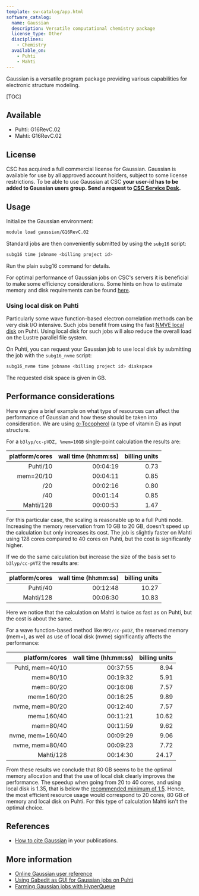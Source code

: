 ```yaml
---
template: sw-catalog/app.html
software_catalog:
  name: Gaussian
  description: Versatile computational chemistry package
  license_type: Other
  disciplines:
    - Chemistry
  available_on:
    - Puhti
    - Mahti
---
```


Gaussian is a versatile program package providing various capabilities for electronic
structure modeling.

[TOC]

## Available

- Puhti: G16RevC.02
- Mahti: G16RevC.02

## License

CSC has acquired a full commercial license for Gaussian. Gaussian is available for use by
all approved account holders, subject to some license restrictions. To be able to use
Gaussian at CSC **your user-id has to be added to Gaussian users group. Send a request to
[CSC Service Desk](../support/contact.md).**

## Usage

Initialize the Gaussian environment:

```bash
module load gaussian/G16RevC.02
```

Standard jobs are then conveniently submitted by using the `subg16` script:

```bash
subg16 time jobname <billing project id>
```

Run the plain subg16 command for details.

For optimal performance of Gaussian jobs on CSC's servers it is beneficial to make some
efficiency considerations. Some hints on how to estimate memory and disk requirements can
be found [here](http://gaussian.com/running/?tabid=3).

### Using local disk on Puhti

Particularly some wave function-based electron correlation methods can
be very disk I/O intensive. Such jobs benefit from using the fast
[NMVE local disk](../../computing/running/creating-job-scripts-puhti/#local-storage)
on Puhti. Using local disk for such jobs will also reduce the overall load on the
Lustre parallel file system.

On Puhti, you can request your Gaussian job to use local disk by submitting the
job with the `subg16_nvme` script:

```bash
subg16_nvme time jobname <billing project id> diskspace
```

The requested disk space is given in GB.

## Performance considerations

Here we give a brief example on what type of resources can affect the performance
of Gaussian and how these should be taken into consideration. We are using
[α-Tocopherol](https://en.wikipedia.org/wiki/%CE%91-Tocopherol) (a type of vitamin
E) as input structure.

For a `b3lyp/cc-pVDZ, %mem=10GB` single-point calculation the results are:

| platform/cores      | wall time (hh:mm:ss) |  billing units       |
| ------------------: | -------------------: |  ------------------: |
| Puhti/10            | 00:04:19             |  0.73                |
| mem=20/10           | 00:04:11             |  0.85                |
|      /20            | 00:02:16             |  0.80                |
|      /40            | 00:01:14             |  0.85                |
| Mahti/128           | 00:00:53             |  1.47                |

For this particular case, the scaling is reasonable up to a full Puhti node. Increasing
the memory reservation from 10 GB to 20 GB, doesn't speed up the calculation but only
increases its cost. The job is slightly faster on Mahti using 128 cores compared to
40 cores on Puhti, but the cost is significantly higher.

If we do the same calculation but increase the size of the basis set to `b3lyp/cc-pVTZ`
the results are:

| platform/cores      | wall time (hh:mm:ss) |  billing units       |
| ------------------: | -------------------: |  ------------------: |
| Puhti/40            | 00:12:48             |  10.27               |
| Mahti/128           | 00:06:30             |  10.83               |

Here we notice that the calculation on Mahti is twice as fast as on Puhti, but the cost
is about the same.

For a wave function-based method like `MP2/cc-pVDZ`, the reserved memory (mem=), as
well as use of local disk (nvme) significantly affects the performance:

| platform/cores      | wall time (hh:mm:ss) |  billing units       |
| ------------------: | -------------------: |  ------------------: |
| Puhti, mem=40/10    | 00:37:55             |  8.94                |
|        mem=80/10    | 00:19:32             |  5.91                |
|        mem=80/20    | 00:16:08             |  7.57                |
|        mem=160/20   | 00:16:25             |  9.89                |
|  nvme, mem=80/20    | 00:12:40             |  7.57                |
|        mem=160/40   | 00:11:21             | 10.62                |
|        mem=80/40    | 00:11:59             |  9.62                |
|  nvme, mem=160/40   | 00:09:29             |  9.06                |
|  nvme, mem=80/40    | 00:09:23             |  7.72                |
| Mahti/128           | 00:14:30             | 24.17                |

From these results we conclude that 80 GB seems to be the optimal memory allocation and
that the use of local disk clearly improves the performance. The speedup when going from
20 to 40 cores, and using local disk is 1.35, that is below the
[recommended minimum of 1.5](../../accounts/how-to-access-mahti-large-partition/#scalability-testing).
Hence, the most efficient resource usage would correspond to 20 cores, 80 GB of memory and local disk
on Puhti. For this type of calculation Mahti isn't the optimal choice.

## References

- [How to cite Gaussian](http://gaussian.com/citation_b01/) in your publications.

## More information

- [Online Gaussian user reference](http://gaussian.com/man/)
- [Using Gabedit as GUI for Gaussian jobs on Puhti](../support/tutorials/gabedit_gaussian.md)
- [Farming Gaussian jobs with HyperQueue](https://csc-training.github.io/csc-env-eff/hands-on/throughput/gaussian_hq.html)
